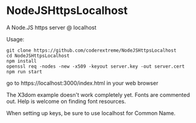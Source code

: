 # NodeJSHttpsLocalhost
A Node.JS https server @ localhost

Usage:

```
git clone https://github.com/coderextreme/NodeJSHttpsLocalhost
cd NodeJSHttpsLocalhost
npm install
openssl req -nodes -new -x509 -keyout server.key -out server.cert
npm run start
```
go to https://localhost:3000/index.html in your web browser

The X3dom example doesn't work completely yet.  Fonts are commented out.  Help is welcome on finding font resources.

When setting up keys, be sure to use localhost for Common Name.
